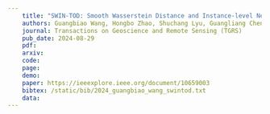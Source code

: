 ```yaml
---
    title: "SWIN-TOD: Smooth Wasserstein Distance and Instance-level Neighboring Enhancement for Remote Sensing Tiny Object Detection"
    authors: Guangbiao Wang, Hongbo Zhao, Shuchang Lyu, Guangliang Cheng, Qing Chang, Wenquan Feng, Qi Zhao and **Zhenwei Shi**
    journal: Transactions on Geoscience and Remote Sensing (TGRS)
    pub_date: 2024-08-29
    pdf: 
    arxiv: 
    code: 
    page: 
    demo: 
    paper: https://ieeexplore.ieee.org/document/10659003
    bibtex: /static/bib/2024_guangbiao_wang_swintod.txt
    data:
---
```

    